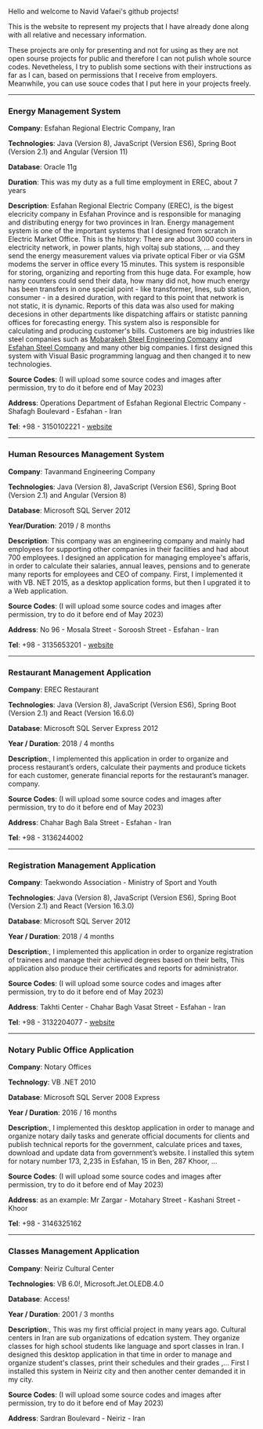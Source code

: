 Hello and welcome to Navid Vafaei's github projects!

This is the website to represent my projects that I have already done along with all relative and necessary information.

These projects are only for presenting and not for using as they are not open sourse projects for public and therefore I can not pulish whole source codes. Nevetheless, I try to publish some sections with their instructions as far as I can, based on permissions that I receive from employers.
Meanwhile, you can use souce codes that I put here in your projects freely.

---
### Energy Management System

**Company**: Esfahan Regional Electric Company, Iran

**Technologies**: Java (Version 8), JavaScript (Version ES6), Spring Boot (Version 2.1) and Angular (Version 11)

**Database**: Oracle 11g

**Duration**: This was my duty as a full time employment in EREC, about 7 years

**Description**: Esfahan Regional Electric Company (EREC), is the bigest elecricity company in Esfahan Province and is responsible for managing and distributing energy for two provinces in Iran. Energy management system is one of the important systems that I designed from scratch in Electric Market Office. This is the history: There are about 3000 counters in electricity network, in power plants, high voltaj sub stations, ... and they send the energy measurement values via private optical Fiber or via GSM modems the server in office every 15 minutes. This system is responsible for storing, organizing and reporting from this huge data. For example, how namy counters could send their data, how many did not, how much energy has been transfers in one special point - like transformer, lines, sub station, consumer - in a desired duration, with regard to this point that network is not static, it is dynamic. Reports of this data was also used for making decesions in other departments like dispatching affairs or statistc panning offices for forecasting energy. This system also is responsible for calculating and producing customer's bills. Customers are big industries like steel companies such as [Mobarakeh Steel Engineering Company](https://www.mse.ir/en/) and [Esfahan Steel Company](https://www.esfahansteel.ir/en) and many other big companies.
I first designed this system with Visual Basic programming languag and then changed it to new technologies.


**Source Codes**: (I will upload some source codes and images after permission, try to do it before end of May 2023)

**Address**: Operations Department of Esfahan Regional Electric Company - Shafagh Boulevard - Esfahan - Iran

**Tel**: +98 - 3150102221  - [website](www.erec.com)


-----
### Human Resources Management System

**Company**: Tavanmand Engineering Company

**Technologies**: Java (Version 8), JavaScript (Version ES6), Spring Boot (Version 2.1) and Angular (Version 8)

**Database**: Microsoft SQL Server 2012

**Year/Duration**: 2019 / 8 months

**Description**: This company was an engineering company and mainly had employees for supporting other companies in their facilities and had about 700 employees. I designed an application for managing employee's affaris, in order to calculate their salaries, annual leaves, pensions and to generate many reports for employees and CEO of company. First, I implemented it with VB. NET 2015, as a desktop application forms, but then I upgrated it to a Web application.

**Source Codes**: (I will upload some source codes and images after permission, try to do it before end of May 2023)

**Address**: No 96 - Mosala Street - Soroosh Street - Esfahan - Iran

**Tel**: +98 - 3135653201  -  [website](https://tavanmandco.ir)



-----
### Restaurant Management Application

**Company**: EREC Restaurant

**Technologies**: Java (Version 8), JavaScript (Version ES6), Spring Boot (Version 2.1) and React (Version 16.6.0)

**Database**: Microsoft SQL Server Express 2012

**Year / Duration**: 2018 / 4 months

**Description**:, I implemented this application in order to organize and process restaurant’s orders, calculate their payments and produce tickets for each customer, generate financial reports for the restaurant’s manager.
company. 

**Source Codes**: (I will upload some source codes and images after permission, try to do it before end of May 2023)

**Address**: Chahar Bagh Bala Street - Esfahan - Iran

**Tel**: +98 - 3136244002



-----
### Registration Management Application

**Company**: Taekwondo Association - Ministry of Sport and Youth

**Technologies**: Java (Version 8), JavaScript (Version ES6), Spring Boot (Version 2.1) and React (Version 16.3.0)

**Database**: Microsoft SQL Server 2012

**Year / Duration**: 2018 / 4 months

**Description**:, I implemented this application in order to organize registration of trainees and manage their achieved degrees based on their belts, This application also produce their certificates and reports for administrator.

**Source Codes**: (I will upload some source codes and images after permission, try to do it before end of May 2023)

**Address**: Takhti Center - Chahar Bagh Vasat Street - Esfahan - Iran

**Tel**: +98 - 3132204077  -   [website](http://tkdesfahan.ir)


-----
### Notary Public Office Application

**Company**: Notary Offices

**Technology**: VB .NET 2010

**Database**: Microsoft SQL Server 2008 Express

**Year / Duration**: 2016 / 16 months

**Description**:, I implemented this desktop application in order to manage and organize notary daily tasks and generate official documents for clients and publish technical reports for the government, calculate prices and taxes, download and update data from government’s website. I installed this sytem for notary number 173, 2,235 in Esfahan, 15 in Ben, 287 Khoor, ...

**Source Codes**: (I will upload some source codes and images after permission, try to do it before end of May 2023)

**Address**: as an example: Mr Zargar - Motahary Street - Kashani Street - Khoor

**Tel**: +98 - 3146325162



-----
### Classes Management Application

**Company**: Neiriz Cultural Center

**Technologies**: VB 6.0!, Microsoft.Jet.OLEDB.4.0

**Database**: Access!

**Year / Duration**: 2001 / 3 months

**Description**:, This  was my first official project in many years ago. Cultural centers in Iran are sub organizations of edcation system. They organize classes for high school students like language and sport classes in Iran. I designed this desktop application in that time in order to manage and organize student's classes, print their schedules and their grades ,... First I installed this system in Neiriz city and then another center demanded it in my city.

**Source Codes**: (I will upload some source codes and images after permission, try to do it before end of May 2023)

**Address**: Sardran Boulevard - Neiriz - Iran
